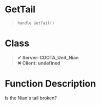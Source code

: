 # GetTail
> `handle GetTail()`
# Class
> __✔ Server: CDOTA_Unit_Nian__  
> __✖ Client: undefined__  
# Function Description
Is the Nian's tail broken?
